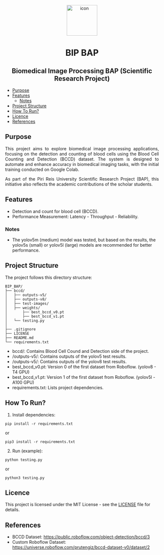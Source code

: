 <div align="center">
<img src="https://cdn-icons-png.flaticon.com/512/14784/14784041.png" width="100" height="100" alt="icon">
</div>

<h1 align="center">BIP BAP</h1>

<div align="center">

## Biomedical Image Processing BAP (Scientific Research Project)
</div>

* [Purpose](#purpose)
* [Features](#features)
    * [Notes](#notes)
* [Project Structure](#project-structure)
* [How To Run?](#how-to-run)
* [Licence](#licence)
* [References](#references)

## Purpose
<div align="justify">

This project aims to explore biomedical image processing applications, focusing on the detection and counting of blood cells using the Blood Cell Counting and Detection (BCCD) dataset. The system is designed to automate and enhance accuracy in biomedical imaging tasks, with the initial training conducted on Google Colab. 

As part of the Piri Reis University Scientific Research Project (BAP), this initiative also reflects the academic contributions of the scholar students.
</div>

## Features
- Detection and count for blood cell (BCCD).
- Performance Measurement: Latency - Throughput - Reliability.

### Notes
- The yolov5m (medium) model was tested, but based on the results, the yolov5s (small) or yolov5l (large) models are recommended for better performance.

## Project Structure

The project follows this directory structure:

```
BIP_BAP/
├── bccd/
│   ├── outputs-v5/
│   ├── outputs-v8/
│   ├── test-images/
│   ├── weights/
│       ├── best_bccd_v0.pt
│       ├── best_bccd_v1.pt
│   └── testing.py
│
├── .gitignore
├── LICENSE
├── README.md
└── requirements.txt
```

- bccd/: Contains Blood Cell Cound and Detection side of the project.
- /outputs-v5/: Contains outputs of the yolov5 test results.
- /outputs-v5/: Contains outputs of the yolov8 test results.
- best_bccd_v0.pt: Version 0 of the first dataset from Roboflow. (yolov8 - T4 GPU)
- best_bccd_v1.pt: Version 1 of the first dataset from Roboflow. (yolov5l - A100 GPU)
- requirements.txt: Lists project dependencies.

## How To Run?
1. Install dependencies:
```
pip install -r requirements.txt
```
or
```
pip3 install -r requirements.txt
```

2. Run (example):
```
python testing.py
```
or
```
python3 testing.py
```

## Licence

This project is licensed under the MIT License - see the [LICENSE](https://github.com/semanurbilada/BIP_BAP?tab=MIT-1-ov-file#readme) file for details.


## References

- BCCD Dataset: https://public.roboflow.com/object-detection/bccd/3
- Custom Roboflow Dataset: https://universe.roboflow.com/prutengiz/bccd-dataset-v0/dataset/2